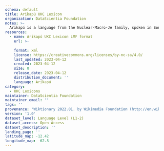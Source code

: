 ```yaml
---
schema: default
title: Arikapú UKC Lexicon
organization: DataScientia Foundation
notes: >-
  Arikapú is a language from the Nuclear-Macro-Je family, spoken in South America. The UKC Lexicon of Arikapú is represented as a lexico-semantic network. It consists of words, word senses, synsets, as well as sense-level and synset-level relationships.
resources:
  - name: Arikapú UKC Lexicon LMF format
    url: >-
      
    format: xml
    license: https://creativecommons.org/licenses/by-nc-sa/4.0/
    last_updated: 2023-04-12
    created: 2023-04-12
    size: 0
    release_date: 2023-04-12
    distribution_document: ''
    language: Arikapú
category:
  - UKC Lexicons
maintainer: DataScientia Foundation
maintainer_email: ''
tags: ''
provenance: 'Wiktionary 2022.01. by Wikimedia Foundation (http://en.wiktionary.org); Princeton WordNet 2.1 by Princeton University (https://wordnet.princeton.edu)'
version: '1.0'
dataset_level: Language Level (L1-2)
dataset_access: Open Access
dataset_description: ''
landing_page: ''
latitude_map: -12.42
longitude_map: -62.8
---
```

